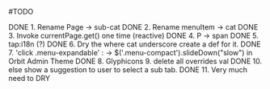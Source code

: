 #TODO

DONE 1. Rename Page -> sub-cat
DONE 2. Rename menuItem -> cat
DONE 3. Invoke currentPage.get() one time (reactive)
DONE 4. P -> span
DONE 5. tap:i18n (?)
DONE 6. Dry the where cat underscore create a def for it.
DONE 7. 'click .menu-expandable' : ->  $('.menu-compact').slideDown("slow")
  in Orbit Admin Theme
DONE 8. Glyphicons
9. delete all overrides val
DONE 10. else show a suggestion to user to select a sub tab.
DONE 11. Very much need to DRY